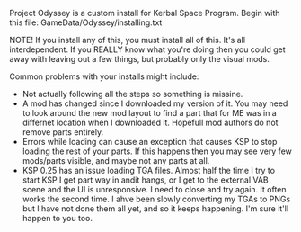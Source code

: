 Project Odyssey is a custom install for Kerbal Space Program.
Begin with this file: GameData/Odyssey/installing.txt

NOTE! If you install any of this, you must install all of this. It's all interdependent. If you REALLY know what you're doing then you could get away with leaving out a few things, but probably only the visual mods.

Common problems with your installs might include:
* Not actually following all the steps so something is missine.
* A mod has changed since I downloaded my version of it. You may need to look around the new mod layout to find a part that for ME was in a differnet location when I downloaded it. Hopefull mod authors do not remove parts entirely.
* Errors while loading can cause an exception that causes KSP to stop loading the rest of your parts. If this happens then you may see very few mods/parts visible, and maybe not any parts at all.
* KSP 0.25 has an issue loading TGA files. Almost half the time I try to start KSP I get part way in andit hangs, or I get to the external VAB scene and the UI is unresponsive. I need to close and try again. It often works the second time. I ahve been slowly converting my TGAs to PNGs but I have not done them all yet, and so it keeps happening. I'm sure it'll happen to you too.
